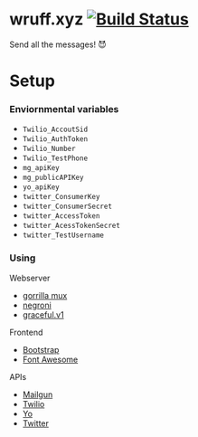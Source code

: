 # wruff.xyz [![Build Status](https://travis-ci.org/chdsbd/wruff.xyz.svg?branch=master)](https://travis-ci.org/chdsbd/wruff.xyz)
Send all the messages! :smiling_imp:


# Setup

### Enviornmental variables
- ```Twilio_AccoutSid```
- ```Twilio_AuthToken```
- ```Twilio_Number```
- ```Twilio_TestPhone```
- ```mg_apiKey```
- ```mg_publicAPIKey```
- ```yo_apiKey```
- ```twitter_ConsumerKey```
- ```twitter_ConsumerSecret```
- ```twitter_AccessToken```
- ```twitter_AcessTokenSecret```
- ```twitter_TestUsername```



### Using

Webserver
- [gorrilla mux](https://github.com/gorilla/mux)
- [negroni](https://github.com/codegangsta/negroni)
- [graceful.v1](https://github.com/tylerb/graceful)

Frontend
- [Bootstrap](http://getbootstrap.com/)
- [Font Awesome](http://fontawesome.io/)

APIs
- [Mailgun]()
- [Twilio]()
- [Yo]()
- [Twitter]()


